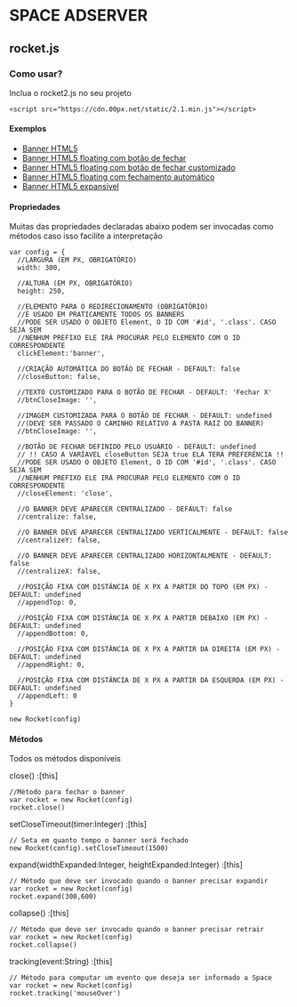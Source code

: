 # SPACE ADSERVER
## rocket.js
### Como usar?
Inclua o rocket2.js no seu projeto
```demo
<script src="https://cdn.00px.net/static/2.1.min.js"></script>
```

#### Exemplos

+ [Banner HTML5](https://yvesroos.github.io/templates/html5/index.html)
+ [Banner HTML5 floating com botão de fechar](https://yvesroos.github.io/templates/floating/index.html)
+ [Banner HTML5 floating com botão de fechar customizado](https://yvesroos.github.io/templates/floating_custom/index.html)
+ [Banner HTML5 floating com fechamento automático](https://yvesroos.github.io/templates/floating_timeout/index.html)
+ [Banner HTML5 expansível](https://yvesroos.github.io/templates/expansivel/index.html)

#### Propriedades
Muitas das propriedades declaradas abaixo podem ser invocadas como métodos caso isso facilite a interpretação

```
var config = {
  //LARGURA (EM PX, OBRIGATÓRIO)
  width: 300,

  //ALTURA (EM PX, OBRIGATÓRIO)
  height: 250,

  //ELEMENTO PARA O REDIRECIONAMENTO (OBRIGATÓRIO)
  //É USADO EM PRATICAMENTE TODOS OS BANNERS
  //PODE SER USADO O OBJETO Element, O ID COM '#id', '.class'. CASO SEJA SEM
  //NENHUM PREFIXO ELE IRÁ PROCURAR PELO ELEMENTO COM O ID CORRESPONDENTE
  clickElement:'banner',

  //CRIAÇÃO AUTOMÁTICA DO BOTÃO DE FECHAR - DEFAULT: false
  //closeButton: false,

  //TEXTO CUSTOMIZADO PARA O BOTÃO DE FECHAR - DEFAULT: 'Fechar X'
  //btnCloseImage: '',

  //IMAGEM CUSTOMIZADA PARA O BOTÃO DE FECHAR - DEFAULT: undefined
  //(DEVE SER PASSADO O CAMINHO RELATIVO A PASTA RAIZ DO BANNER)
  //btnCloseImage: '',

  //BOTÃO DE FECHAR DEFINIDO PELO USUÁRIO - DEFAULT: undefined
  // !! CASO A VARÍAVEL closeButton SEJA true ELA TERÁ PREFERÊNCIA !!
  //PODE SER USADO O OBJETO Element, O ID COM '#id', '.class'. CASO SEJA SEM
  //NENHUM PREFIXO ELE IRÁ PROCURAR PELO ELEMENTO COM O ID CORRESPONDENTE
  //closeElement: 'close',

  //O BANNER DEVE APARECER CENTRALIZADO - DEFAULT: false
  //centralize: false,

  //O BANNER DEVE APARECER CENTRALIZADO VERTICALMENTE - DEFAULT: false
  //centralizeY: false,

  //O BANNER DEVE APARECER CENTRALIZADO HORIZONTALMENTE - DEFAULT: false
  //centralizeX: false,

  //POSIÇÃO FIXA COM DISTÂNCIA DE X PX A PARTIR DO TOPO (EM PX) - DEFAULT: undefined
  //appendTop: 0,

  //POSIÇÃO FIXA COM DISTÂNCIA DE X PX A PARTIR DEBAIXO (EM PX) - DEFAULT: undefined
  //appendBottom: 0,

  //POSIÇÃO FIXA COM DISTÂNCIA DE X PX A PARTIR DA DIREITA (EM PX) - DEFAULT: undefined
  //appendRight: 0,

  //POSIÇÃO FIXA COM DISTÂNCIA DE X PX A PARTIR DA ESQUERDA (EM PX) - DEFAULT: undefined
  //appendLeft: 0
}

new Rocket(config)
```

#### Métodos
Todos os métodos disponíveis

close() :[this]
```
//Método para fechar o banner
var rocket = new Rocket(config)
rocket.close()
```
setCloseTimeout(timer:Integer) :[this]
```
// Seta em quanto tempo o banner será fechado
new Rocket(config).setCloseTimeout(1500)
```
expand(widthExpanded:Integer, heightExpanded:Integer) :[this]
```
// Método que deve ser invocado quando o banner precisar expandir
var rocket = new Rocket(config)
rocket.expand(300,600)
```
collapse() :[this]
```
// Método que deve ser invocado quando o banner precisar retrair
var rocket = new Rocket(config)
rocket.collapse()
```

tracking(event:String) :[this]
```
// Método para computar um evento que deseja ser informado a Space
var rocket = new Rocket(config)
rocket.tracking('mouseOver')
```